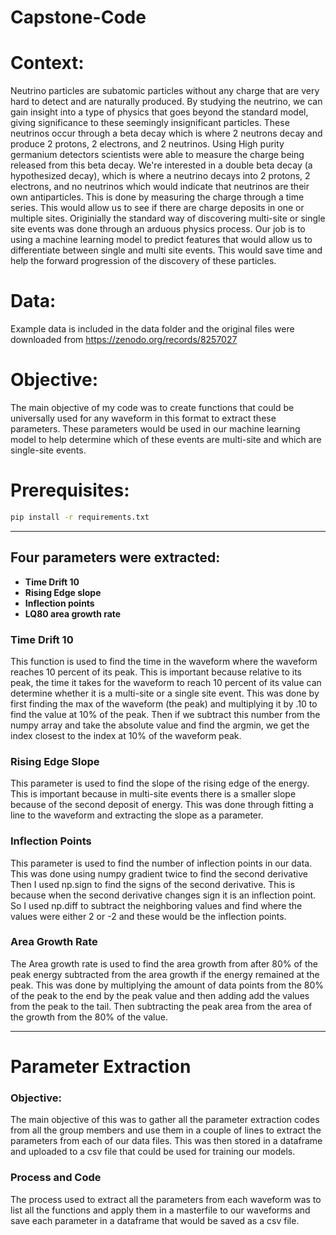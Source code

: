 # Capstone-Code
# Context:
Neutrino particles are subatomic particles without any charge that are very hard to detect and are naturally produced. By studying the neutrino, we can gain insight into a type of physics that goes beyond the standard model, giving significance to these seemingly insignificant particles. These neutrinos occur through a beta decay which is where 2 neutrons decay and produce 2 protons, 2 electrons, and 2 neutrinos. Using High purity germanium detectors scientists were able to measure the charge being released from this beta decay. We're interested in a double beta decay (a hypothesized decay), which is where a neutrino decays into 2 protons, 2 electrons, and no neutrinos which would indicate that neutrinos are their own antiparticles. This is done by measuring the charge through a time series. This would allow us to see if there are charge deposits in one or multiple sites. Originially the standard way of discovering multi-site or single site events was done through an arduous physics process. Our job is to using a machine learning model to predict features that would allow us to differentiate between single and multi site events. This would save time and help the forward progression of the discovery of these particles.
# Data:
Example data is included in the data folder and the original files were downloaded from https://zenodo.org/records/8257027
# Objective:
The main objective of my code was to create functions that could be universally used for any waveform in this format to extract these parameters. These parameters would be used in our machine learning model to help determine which of these events are multi-site and which are single-site events.
# Prerequisites:
```bash
pip install -r requirements.txt
```
___
## Four parameters were extracted: 
- **Time Drift 10**
- **Rising Edge slope**
- **Inflection points**
- **LQ80 area growth rate**
### Time Drift 10
This function is used to find the time in the waveform where the waveform reaches 10 percent of its peak. This is important because relative to its peak, the time it takes for the waveform to reach 10 percent of its value can determine whether it is a multi-site or a single site event. This was done by first finding the max of the waveform (the peak) and multiplying it by .10 to find the value at 10% of the peak. Then if we subtract this number from the numpy array and take the absolute value and find the argmin, we get the index closest to the index at 10% of the waveform peak.
### Rising Edge Slope
This parameter is used to find the slope of the rising edge of the energy. This is important because in multi-site events there is a smaller slope because of the second deposit of energy. This was done through fitting a line to the waveform and extracting the slope as a parameter.
### Inflection Points
This parameter is used to find the number of inflection points in our data. This was done using numpy gradient twice to find the second derivative Then I used np.sign to find the signs of the second derivative. This is because when the second derivative changes sign it is an inflection point. So I used np.diff to subtract the neighboring values and find where the values were either 2 or -2 and these would be the inflection points. 
### Area Growth Rate
The Area growth rate is used to find the area growth from after 80% of the peak energy subtracted from the area growth if the energy remained at the peak. This was done by multiplying the amount of data points from the 80% of the peak to the end by the peak value and then adding add the values from the peak to the tail. Then subtracting the peak area from the area of the growth from the 80% of the value.
___
# Parameter Extraction
### Objective:
The main objective of this was to gather all the parameter extraction codes from all the group members and use them in a couple of lines to extract the parameters from each of our data files. This was then stored in a dataframe and uploaded to a csv file that could be used for training our models.
### Process and Code
The process used to extract all the parameters from each waveform was to list all the functions and apply them in a masterfile to our waveforms and save each parameter in a dataframe that would be saved as a csv file.
